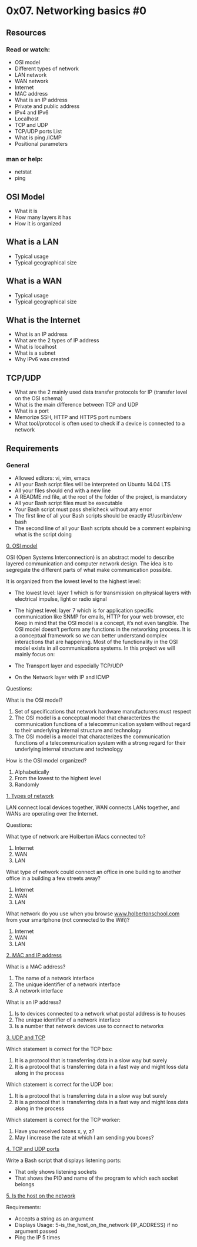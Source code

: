 
# 0x07. Networking basics #0

## Resources
### Read or watch:

* OSI model
* Different types of network
* LAN network
* WAN network
* Internet
* MAC address
* What is an IP address
* Private and public address
* IPv4 and IPv6
* Localhost
* TCP and UDP
* TCP/UDP ports List
* What is ping /ICMP
* Positional parameters

### man or help:

* netstat
* ping

## OSI Model
* What it is
* How many layers it has
* How it is organized

## What is a LAN
* Typical usage
* Typical geographical size

## What is a WAN
* Typical usage
* Typical geographical size

## What is the Internet
* What is an IP address
* What are the 2 types of IP address
* What is localhost
* What is a subnet
* Why IPv6 was created

## TCP/UDP
* What are the 2 mainly used data transfer protocols for IP (transfer level on the OSI schema)
* What is the main difference between TCP and UDP
* What is a port
* Memorize SSH, HTTP and HTTPS port numbers
* What tool/protocol is often used to check if a device is connected to a network

## Requirements

### General
* Allowed editors: vi, vim, emacs
* All your Bash script files will be interpreted on Ubuntu 14.04 LTS
* All your files should end with a new line
* A README.md file, at the root of the folder of the project, is mandatory
* All your Bash script files must be executable
* Your Bash script must pass shellcheck without any error
* The first line of all your Bash scripts should be exactly #!/usr/bin/env bash
* The second line of all your Bash scripts should be a comment explaining what is the script doing

[0. OSI model](https://github.com/erikaosgue/holberton-system_engineering-devops/blob/master/0x07-networking_basics/0-OSI_model)

OSI (Open Systems Interconnection) is an abstract model to describe layered communication and computer network design. The idea is to segregate the different parts of what make communication possible.

It is organized from the lowest level to the highest level:

* The lowest level: layer 1 which is for transmission on physical layers with electrical impulse, light or radio signal
* The highest level: layer 7 which is for application specific communication like SNMP for emails, HTTP for your web browser, etc
Keep in mind that the OSI model is a concept, it’s not even tangible. The OSI model doesn’t perform any functions in the networking process. It is a conceptual framework so we can better understand complex interactions that are happening. Most of the functionality in the OSI model exists in all communications systems.
In this project we will mainly focus on:

* The Transport layer and especially TCP/UDP
* On the Network layer with IP and ICMP


Questions:

What is the OSI model?

1. Set of specifications that network hardware manufacturers must respect
2. The OSI model is a conceptual model that characterizes the communication functions of a telecommunication system without regard to their underlying internal structure and technology
3. The OSI model is a model that characterizes the communication functions of a telecommunication system with a strong regard for their underlying internal structure and technology

How is the OSI model organized?

1. Alphabetically
2. From the lowest to the highest level
3. Randomly

[1. Types of network](https://github.com/erikaosgue/holberton-system_engineering-devops/blob/master/0x07-networking_basics/1-types_of_network)

LAN connect local devices together, WAN connects LANs together, and WANs are operating over the Internet.

Questions:

What type of network are Holberton iMacs connected to?

1. Internet
2. WAN
3. LAN

What type of network could connect an office in one building to another office in a building a few streets away?

1. Internet
2. WAN
3. LAN

What network do you use when you browse www.holbertonschool.com from your smartphone (not connected to the Wifi)?

1. Internet
2. WAN
3. LAN

[2. MAC and IP address](https://github.com/erikaosgue/holberton-system_engineering-devops/blob/master/0x07-networking_basics/2-MAC_and_IP_address)

What is a MAC address?

1. The name of a network interface
2. The unique identifier of a network interface
3. A network interface

What is an IP address?

1. Is to devices connected to a network what postal address is to houses
2. The unique identifier of a network interface
3. Is a number that network devices use to connect to networks


[3. UDP and TCP](https://github.com/erikaosgue/holberton-system_engineering-devops/blob/master/0x07-networking_basics/3-UDP_and_TCP)


Which statement is correct for the TCP box:
1. It is a protocol that is transferring data in a slow way but surely
2. It is a protocol that is transferring data in a fast way and might loss data along in the process

Which statement is correct for the UDP box:
1. It is a protocol that is transferring data in a slow way but surely
2. It is a protocol that is transferring data in a fast way and might loss data along in the process

Which statement is correct for the TCP worker:
1. Have you received boxes x, y, z?
2. May I increase the rate at which I am sending you boxes?

[4. TCP and UDP ports](https://github.com/erikaosgue/holberton-system_engineering-devops/blob/master/0x07-networking_basics/4-TCP_and_UDP_ports)

Write a Bash script that displays listening ports:

* That only shows listening sockets
* That shows the PID and name of the program to which each socket belongs

[5. Is the host on the network](https://github.com/erikaosgue/holberton-system_engineering-devops/blob/master/0x07-networking_basics/5-is_the_host_on_the_network)

Requirements:

* Accepts a string as an argument
* Displays Usage: 5-is_the_host_on_the_network {IP_ADDRESS} if no argument passed
* Ping the IP 5 times
